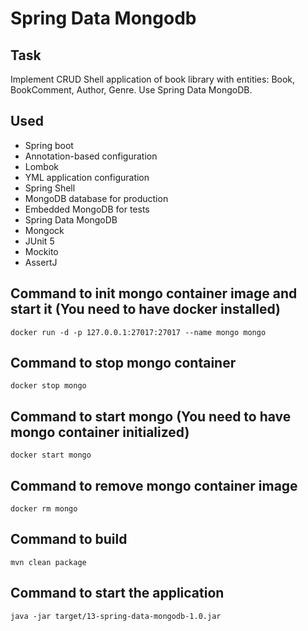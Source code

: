 # Spring Data Mongodb

## Task
Implement CRUD Shell application of book library with entities: Book, BookComment, Author, Genre. 
Use Spring Data MongoDB.

## Used
- Spring boot
- Annotation-based configuration
- Lombok
- YML application configuration
- Spring Shell
- MongoDB database for production
- Embedded MongoDB for tests
- Spring Data MongoDB
- Mongock
- JUnit 5
- Mockito
- AssertJ

## Command to init mongo container image and start it (You need to have docker installed)
`docker run -d -p 127.0.0.1:27017:27017 --name mongo mongo`

## Command to stop mongo container
`docker stop mongo`

## Command to start mongo (You need to have mongo container initialized)
`docker start mongo`

## Command to remove mongo container image
`docker rm mongo`

## Command to build
`mvn clean package`

## Command to start the application
`java -jar target/13-spring-data-mongodb-1.0.jar`
